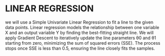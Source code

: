 # LINEAR REGRESSION

we will use a Simple Univariate Linear Regression to fit a line to the given data points. Linear regression models the relationship between one variable X and an output variable Y by finding the best-fitting straight line. We will apply Gradient Descent to iteratively update the line parameters θ0 and θ1 starting from zero, minimizing the sum of squared errors (SSE). The process stops once SSE is less than 0.5, ensuring the line closely fits the samples.
